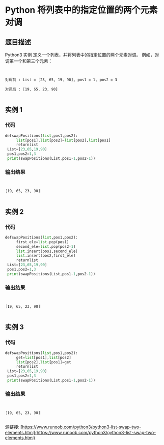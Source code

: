 # Python 将列表中的指定位置的两个元素对调

## 题目描述
Python3 实例
定义一个列表，并将列表中的指定位置的两个元素对调。
例如，对调第一个和第三个元素：
```

对调前 : List = [23, 65, 19, 90], pos1 = 1, pos2 = 3
对调后 : [19, 65, 23, 90]

```

## 实例 1
### 代码
```python
defswapPositions(list,pos1,pos2):
     list[pos1],list[pos2]=list[pos2],list[pos1]
     returnlist
 List=[23,65,19,90]
 pos1,pos2=1,3
 print(swapPositions(List,pos1-1,pos2-1))
```
### 输出结果
```

[19, 65, 23, 90]

```
## 实例 2
### 代码
```python
defswapPositions(list,pos1,pos2):
     first_ele=list.pop(pos1)
     second_ele=list.pop(pos2-1)
     list.insert(pos1,second_ele)
     list.insert(pos2,first_ele)
     returnlist
 List=[23,65,19,90]
 pos1,pos2=1,3
 print(swapPositions(List,pos1-1,pos2-1))
```
### 输出结果
```

[19, 65, 23, 90]

```
## 实例 3
### 代码
```python
defswapPositions(list,pos1,pos2):
     get=list[pos1],list[pos2]
     list[pos2],list[pos1]=get
     returnlist
 List=[23,65,19,90]
 pos1,pos2=1,3
 print(swapPositions(List,pos1-1,pos2-1))
```
### 输出结果
```

[19, 65, 23, 90]

```
源链接: [https://www.runoob.com/python3/python3-list-swap-two-elements.html](https://www.runoob.com/python3/python3-list-swap-two-elements.html)